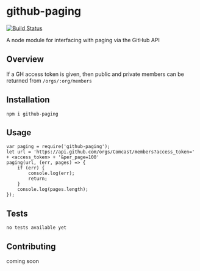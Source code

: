 # github-paging
[![Build Status](https://travis-ci.org/jakedallinson/github-paging.svg?branch=master)](https://travis-ci.org/jakedallinson/github-paging)

A node module for interfacing with paging via the GitHub API

## Overview

If a GH access token is given, then public and private members can be returned from `/orgs/:org/members`

## Installation

`npm i github-paging`

## Usage

```
var paging = require('github-paging');
let url = 'https://api.github.com/orgs/Comcast/members?access_token=' + <access_token> + '&per_page=100'
paging(url, (err, pages) => {
    if (err) {
        console.log(err);
        return;
    }
    console.log(pages.length);
});
```

## Tests

`no tests available yet`

## Contributing

coming soon